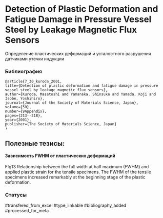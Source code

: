 # Detection of Plastic Deformation and Fatigue Damage in Pressure Vessel Steel by Leakage Magnetic Flux Sensors

Определение пластических деформаций и усталостного разрушения датчиками утечки индукции

### Библиография
```
@article{7_30_kuroda_2001,
title={Detection of plastic deformation and fatigue damage in pressure vessel steel by leakage magnetic flux sensors},
author={Kuroda, Masatoshi and Yamanaka, Shinsuke and Yamada, Koji and Isobe, Yoshihiro},
journal={Journal of the Society of Materials Science, Japan},
volume={50},
number={9Appendix},
pages={213--218},
year={2001},
publisher={The Society of Materials Science, Japan}
}
```

## Полезные тезисы:

#### Зависимость FWHM от пластических деформаций
FIg13 Relationship between the full width at half maximum (FWHM) and applied plastic strain for the tensile specimens. The FWHM of the tensile specimens increased remarkably at the beginning stage of the plastic deformation.


### Статусы
#transfered_from_excel 
#type_linkable 
#bibliography_added
#processed_for_meta
